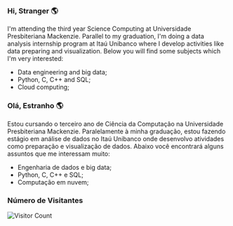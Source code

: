 ### Hi, Stranger 🌎
I'm attending the third year Science Computing at Universidade Presbiteriana Mackenzie. Parallel to my graduation, I'm doing a data analysis internship program at Itaú Unibanco where I develop activities like data preparing and visualization. Below you will find some subjects which I'm very interested:
  - Data engineering and big data;
  - Python, C, C++ and SQL;
  - Cloud computing;


### Olá, Estranho 🌎
Estou cursando o terceiro ano de Ciência da Computação na Universidade Presbiteriana Mackenzie. Paralelamente à minha graduação, estou fazendo estágio em análise de dados no Itaú Unibanco onde desenvolvo atividades como preparação e visualização de dados. Abaixo você encontrará alguns assuntos que me interessam muito:
  - Engenharia de dados e big data;
  - Python, C, C++ e SQL;
  - Computação em nuvem;


### Número de Visitantes
![Visitor Count](https://profile-counter.glitch.me/leonardosantosrocha/count.svg)
